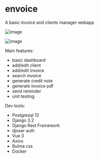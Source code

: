 # envoice
A basic invoice and clients manager webapp

![image](https://user-images.githubusercontent.com/17080117/121558694-2d1e8c00-ca16-11eb-9ea3-9b36cf0fc558.png)

![image](https://user-images.githubusercontent.com/17080117/121558867-5212ff00-ca16-11eb-9cb7-9f70056cd871.png)

Main features:
* basic dashboard
* add/edit client
* add/edit invoice
* search invoice
* generate credit note
* generate invoice pdf
* send reminder
* unit testing

Dev tools:
* Postgresql 12
* Django 3.2
* Django Rest Framework
* djoser auth
* Vue 3
* Axios
* Bulma css
* Docker

